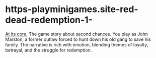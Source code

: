 # https-playminigames.site-red-dead-redemption-1-
[At its core,](https://playminigames.site/red-dead-redemption-1/) The game story about second chances. You play as John Marston, a former outlaw forced to hunt down his old gang to save his family. The narrative is rich with emotion, blending themes of loyalty, betrayal, and the struggle for redemption.
